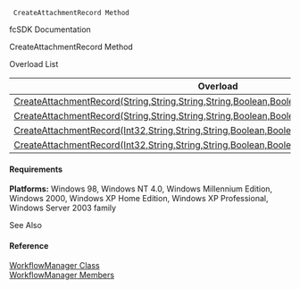 ﻿     CreateAttachmentRecord Method                                                   

fcSDK Documentation

CreateAttachmentRecord Method

Overload List

| Overload | Description |
| --- | --- |
| [CreateAttachmentRecord(String,String,String,String,Boolean,Boolean)](fcSDK~FChoice.Foundation.Clarify.Workflow.WorkflowManager~CreateAttachmentRecord(String,String,String,String,Boolean,Boolean).md) |   |
| [CreateAttachmentRecord(String,String,String,String,Boolean,Boolean,IDictionary<String,Object>)](fcSDK~FChoice.Foundation.Clarify.Workflow.WorkflowManager~CreateAttachmentRecord(String,String,String,String,Boolean,Boolean,IDictionary{String,Object}).md) |   |
| [CreateAttachmentRecord(Int32,String,String,String,Boolean,Boolean)](fcSDK~FChoice.Foundation.Clarify.Workflow.WorkflowManager~CreateAttachmentRecord(Int32,String,String,String,Boolean,Boolean).md) |   |
| [CreateAttachmentRecord(Int32,String,String,String,Boolean,Boolean,IDictionary<String,Object>)](fcSDK~FChoice.Foundation.Clarify.Workflow.WorkflowManager~CreateAttachmentRecord(Int32,String,String,String,Boolean,Boolean,IDictionary{String,Object}).md) |   |

#### Requirements

**Platforms:** Windows 98, Windows NT 4.0, Windows Millennium Edition, Windows 2000, Windows XP Home Edition, Windows XP Professional, Windows Server 2003 family

See Also

#### Reference

[WorkflowManager Class](fcSDK~FChoice.Foundation.Clarify.Workflow.WorkflowManager.md)  
[WorkflowManager Members](fcSDK~FChoice.Foundation.Clarify.Workflow.WorkflowManager_members.md)